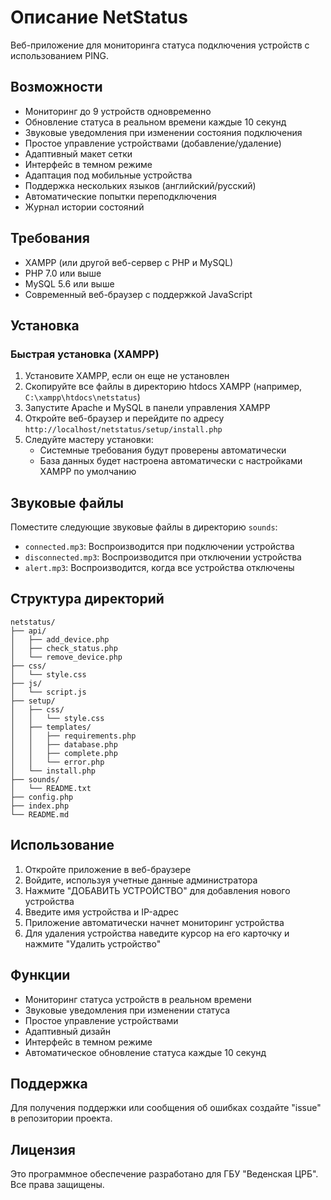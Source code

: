 # Описание NetStatus

Веб-приложение для мониторинга статуса подключения устройств с использованием PING.

## Возможности

- Мониторинг до 9 устройств одновременно
- Обновление статуса в реальном времени каждые 10 секунд
- Звуковые уведомления при изменении состояния подключения
- Простое управление устройствами (добавление/удаление)
- Адаптивный макет сетки
- Интерфейс в темном режиме
- Адаптация под мобильные устройства
- Поддержка нескольких языков (английский/русский)
- Автоматические попытки переподключения
- Журнал истории состояний

## Требования

- XAMPP (или другой веб-сервер с PHP и MySQL)
- PHP 7.0 или выше
- MySQL 5.6 или выше
- Современный веб-браузер с поддержкой JavaScript

## Установка

### Быстрая установка (XAMPP)

1. Установите XAMPP, если он еще не установлен
2. Скопируйте все файлы в директорию htdocs XAMPP (например, `C:\xampp\htdocs\netstatus`)
3. Запустите Apache и MySQL в панели управления XAMPP
4. Откройте веб-браузер и перейдите по адресу `http://localhost/netstatus/setup/install.php`
5. Следуйте мастеру установки:
   - Системные требования будут проверены автоматически
   - База данных будет настроена автоматически с настройками XAMPP по умолчанию

## Звуковые файлы

Поместите следующие звуковые файлы в директорию `sounds`:
- `connected.mp3`: Воспроизводится при подключении устройства
- `disconnected.mp3`: Воспроизводится при отключении устройства
- `alert.mp3`: Воспроизводится, когда все устройства отключены

## Структура директорий

```
netstatus/
├── api/
│   ├── add_device.php
│   ├── check_status.php
│   └── remove_device.php
├── css/
│   └── style.css
├── js/
│   └── script.js
├── setup/
│   ├── css/
│   │   └── style.css
│   ├── templates/
│   │   ├── requirements.php
│   │   ├── database.php
│   │   ├── complete.php
│   │   └── error.php
│   └── install.php
├── sounds/
│   └── README.txt
├── config.php
├── index.php
└── README.md
```

## Использование

1. Откройте приложение в веб-браузере
2. Войдите, используя учетные данные администратора
3. Нажмите "ДОБАВИТЬ УСТРОЙСТВО" для добавления нового устройства
4. Введите имя устройства и IP-адрес
5. Приложение автоматически начнет мониторинг устройства
6. Для удаления устройства наведите курсор на его карточку и нажмите "Удалить устройство"

## Функции

- Мониторинг статуса устройств в реальном времени
- Звуковые уведомления при изменении статуса
- Простое управление устройствами
- Адаптивный дизайн
- Интерфейс в темном режиме
- Автоматическое обновление статуса каждые 10 секунд

## Поддержка

Для получения поддержки или сообщения об ошибках создайте "issue" в репозитории проекта.

## Лицензия

Это программное обеспечение разработано для ГБУ "Веденская ЦРБ". Все права защищены.
